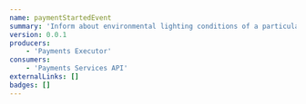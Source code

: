 ```yaml
---
name: paymentStartedEvent
summary: 'Inform about environmental lighting conditions of a particular streetlight.'
version: 0.0.1
producers:
    - 'Payments Executor'
consumers:
    - 'Payments Services API'
externalLinks: []
badges: []
---
```



<NodeGraph />

<Schema />
